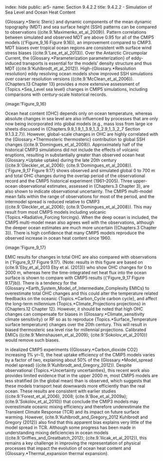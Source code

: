 index: hide
public: ar5-
name: Section 9.4.2.2
title: 9.4.2.2 - Simulation of Sea Level and Ocean Heat Content

{Glossary.*Steric Steric} and dynamic components of the mean dynamic topography (MDT) and sea surface height (SSH) patterns can be compared to observations ({cite.9.'Maximenko_et_al_2009}). Pattern correlations between simulated and observed MDT are above 0.95 for all of the CMIP5 models ({'Figure_9_16 Figure 9.16}), an improvement compared to CMIP3. MDT biases over tropical ocean regions are consistent with surface wind stress biases ({cite.9.'Lee_et_al_2013}). Over the Antarctic Circumpolar Current, the {Glossary.*Parameterization parameterization} of eddy-induced transports is essential for the models’ density structure and thus MDT ({cite.9.'Kuhlbrodt_et_al_2012}). High-{Glossary.*Resolution resolution} eddy resolving ocean models show improved SSH simulations over coarser resolution versions ({cite.9.'McClean_et_al_2006}). {Chapters.13 Chapter 13} provides a more extensive assessment of {Topics.*Sea_Level sea level} changes in CMIP5 simulations, including comparisons with century-scale historical records.

{image:'Figure_9_16}

Ocean heat content (OHC) depends only on ocean temperature, whereas absolute changes in sea level are also influenced by processes that are only now being incorporated into global models (e.g., mass loss from large ice sheets discussed in {Chapters.9.9_1.9_1_3.9_1_3_2.9_1_3_2_7 Section 9.1.3.2.7}). However, global-scale changes in OHC are highly correlated with the {Glossary.*Thermosteric thermosteric} contribution to global SSH changes ({cite.9.'Domingues_et_al_2008}). Approximately half of the historical CMIP3 simulations did not include the effects of volcanic eruptions, resulting in substantially greater than observed ocean heat {Glossary.*Uptake uptake} during the late 20th century ({cite.9.'Gleckler_et_al_2006}; {cite.9.'Domingues_et_al_2008}). {'Figure_9_17 Figure 9.17} shows observed and simulated global 0 to 700 m and total OHC changes during the overlap period of the observational record and the CMIP5 historical experiment (1961–2005). Three upper-ocean observational estimates, assessed in {Chapters.3 Chapter 3}, are also shown to indicate observational uncertainty. The CMIP5 multi-model mean falls within the range of observations for most of the period, and the intermodel spread is reduced relative to CMIP3 ({cite.9.'Gleckler_et_al_2006}; {cite.9.'Domingues_et_al_2008}). This may result from most CMIP5 models including volcanic {Topics.*Radiative_Forcing forcings}. When the deep ocean is included, the CMIP5 multi-model mean also agrees well with the observations, although the deeper ocean estimates are much more uncertain ({Chapters.3 Chapter 3}). There is high confidence that many CMIP5 models reproduce the observed increase in ocean heat content since 1960.

{image:'Figure_9_17}

EMIC results for changes in total OHC are also compared with observations in {'Figure_9_17 Figure 9.17}. (Note: results in this figure are based on {cite.9.'Eby_et_al_2013 Eby et al. (2013)} who show OHC changes for 0 to 2000 m, whereas here the time-integrated net heat flux into the ocean surface is shown to compare with CMIP5 results ({'Figure_9_17 Figure 9.17}b)). There is a tendency for the {Glossary.*Earth_System_Model_of_Intermediate_Complexity EMICs} to overestimate total OHC changes and this could alter the temperature related feedbacks on the oceanic {Topics.*Carbon_Cycle carbon cycle}, and affect the long-term millennium {Topics.*Climate_Projections projections} in {Chapters.12 Chapter 12}. However, it should be noted that high OHC changes can compensate for biases in {Glossary.*Climate_sensitivity climate sensitivity} or RF so as to reproduce {Topics.*Surface_Temperature surface temperature} changes over the 20th century. This will result in biased thermosteric sea level rise for millennial projections. Calibrated EMICs ({cite.9.'Meinshausen_et_al_2009}; {cite.9.'Sokolov_et_al_2010}) would remove such biases.

In idealized CMIP5 experiments ({Glossary.*Carbon_dioxide CO2} increasing 1% yr–1), the heat uptake efficiency of the CMIP5 models varies by a factor of two, explaining about 50% of the {Glossary.*Model_spread model spread} ({cite.9.'Kuhlbrodt_and_Gregory_2012}). Despite observational {Topics.*Uncertainty uncertainties}, this recent work also provides limited evidence that in the upper 2000 m, most CMIP5 models are less stratified (in the global mean) than is observed, which suggests that these models transport heat downwards more efficiently than the real ocean. These results are consistent with earlier studies ({cite.9.'Forest_et_al_2006}, 2008; {cite.9.'Boe_et_al_2009a}; {cite.9.'Sokolov_et_al_2010}) that conclude the CMIP3 models may overestimate oceanic mixing efficiency and therefore underestimate the Transient Climate Response (TCR) and its impact on future surface warming. However, {cite.9.'Kuhlbrodt_and_Gregory_2012 Kuhlbrodt and Gregory (2012)} also find that this apparent bias explains very little of the model spread in TCR. Although some progress has been made in understanding mixing deficiencies in ocean models ({cite.9.'Griffies_and_Greatbatch_2012}; {cite.9.'Ilicak_et_al_2012}), this remains a key challenge in improving the representation of physical processes that impact the evolution of ocean heat content and {Glossary.*Thermal_expansion thermal expansion}.
